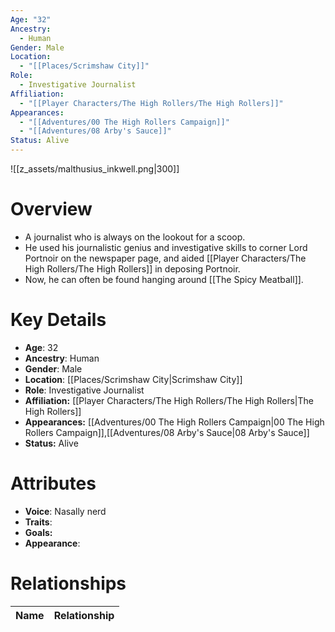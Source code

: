 ```yaml
---
Age: "32"
Ancestry:
  - Human
Gender: Male
Location:
  - "[[Places/Scrimshaw City]]"
Role:
  - Investigative Journalist
Affiliation:
  - "[[Player Characters/The High Rollers/The High Rollers]]"
Appearances:
  - "[[Adventures/00 The High Rollers Campaign]]"
  - "[[Adventures/08 Arby's Sauce]]"
Status: Alive
---
```

![[z_assets/malthusius_inkwell.png|300]]

# Overview
- A journalist who is always on the lookout for a scoop.
- He used his journalistic genius and investigative skills to corner Lord Portnoir on the newspaper page, and aided [[Player Characters/The High Rollers/The High Rollers]] in deposing Portnoir.
- Now, he can often be found hanging around [[The Spicy Meatball]].

# Key Details
- **Age**: 32
- **Ancestry**: Human
- **Gender**: Male
- **Location**: [[Places/Scrimshaw City\|Scrimshaw City]]
- **Role**: Investigative Journalist
- **Affiliation:** [[Player Characters/The High Rollers/The High Rollers\|The High Rollers]]
- **Appearances:** [[Adventures/00 The High Rollers Campaign\|00 The High Rollers Campaign]],[[Adventures/08 Arby's Sauce\|08 Arby's Sauce]]
- **Status:** Alive

# Attributes
- **Voice**: Nasally nerd
- **Traits**: 
- **Goals:** 
- **Appearance**: 

# Relationships

| Name  | Relationship |
| ----- | ------------ |
